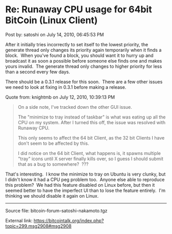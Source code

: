 # Re: Runaway CPU usage for 64bit BitCoin (Linux Client)

Post by: satoshi on July 14, 2010, 06:45:53 PM

After it initially tries incorrectly to set itself to the lowest priority, the generate thread only changes its priority again temporarily when it finds a block. &nbsp;When you've found a block, you should want it to hurry up and broadcast it as soon a possible before someone else finds one and makes yours invalid. &nbsp;The generate thread only changes to higher priority for less than a second every few days.

There should be a 0.3.1 release for this soon. &nbsp;There are a few other issues we need to look at fixing in 0.3.1 before making a release.

Quote from: knightmb on July 12, 2010, 10:39:13 PM

> On a side note, I've tracked down the other GUI issue.
>
> The "minimize to tray instead of taskbar" is what was eating up all the CPU on my system. After I turned this off, the issue was resolved with Runaway CPU.
>
> This only seems to affect the 64 bit Client, as the 32 bit Clients I have don't seem to be affected by this.
>
> I did notice on the 64 bit Client, what happens is, it spawns multiple "tray" icons until X server finally kills over, so I guess I should submit that as a bug to somewhere? &nbsp;???

That's interesting. &nbsp;I know the minimize to tray on Ubuntu is very clunky, but I didn't know it had a CPU peg problem too. &nbsp;Anyone else able to reproduce this problem? &nbsp;We had this feature disabled on Linux before, but then it seemed better to have the imperfect UI than to lose the feature entirely. &nbsp;I'm thinking we should disable it again on Linux.

---

Source file: bitcoin-forum-satoshi-nakamoto.tgz

External link: https://bitcointalk.org/index.php?topic=299.msg2908#msg2908
